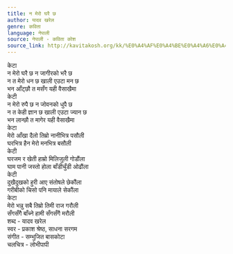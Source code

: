 ```yaml
---
title: न मेरो घरै छ
author: यादव खरेल
genre: कविता
language: नेपाली
source: नेपाली - कविता कोश
source_link: http://kavitakosh.org/kk/%E0%A4%AF%E0%A4%BE%E0%A4%A6%E0%A4%B5_%E0%A4%96%E0%A4%B0%E0%A5%87%E0%A4%B2
---
```


केटा  
न मेरो घरै छ न जागीरको भरै छ  
न त मेरो धन छ खाली एउटा मन छ  
भन आँट्छौ त मसँग यही वैसाखैमा  
केटी  
न मेरो रुपै छ न जोवनको धुपै छ  
न त केही ज्ञान छ खाली एउटा ज्यान छ  
भन लान्छौ त मागेर यही वैसाखैमा  
केटा  
मेरो आँखा दैलो तिम्रो नानीभित्र पसौली  
घरभित्र हैन मेरो मनभित्र बसौली  
केटी  
घरजम र खेती हाम्रो मिलिजुली गोडौंला  
घाम पानी जस्तो होला बाँडीचुँडी ओढौंला  
केटी  
दुखैदुखको हुरी आए संतोषले छेकौंला  
गरीबीको चिसो पनि मायाले सेकौंला  
केटा  
मेरो भन्नु सबै तिम्रो तिमी राज गरौली  
सँगसँगै बाँच्ने हामी सँगसँगै मरौली  
शब्द - यादव खरेल  
स्वर - प्रकाश श्रेष्ठ, साधना सरगम  
संगीत - सम्भुजित बासकोटा  
चलचित्र - लोभीपापी
